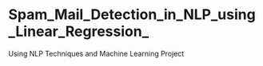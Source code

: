 # Spam_Mail_Detection_in_NLP_using_Linear_Regression_
Using NLP Techniques and Machine Learning Project
